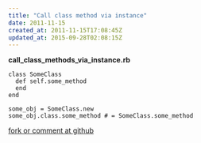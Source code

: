 ```yaml
---
title: "Call class method via instance"
date: 2011-11-15
created_at: 2011-11-15T17:08:45Z
updated_at: 2015-09-28T02:08:15Z
---
```


<strong>call_class_methods_via_instance.rb</strong>

    class SomeClass
      def self.some_method
      end
    end
    
    some_obj = SomeClass.new
    some_obj.class.some_method # = SomeClass.some_method  


[fork or comment at github](https://gist.github.com/1367629)
